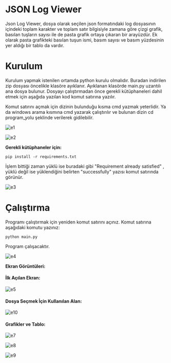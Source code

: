 # JSON Log Viewer 

Json Log Viewer, dosya olarak seçilen json formatındaki log dosyasının içindeki toplam karakter ve toplam satır bilgisiyle zamana göre çizgi grafik, basılan tuşların sayısı ile de pasta grafik ortaya çıkaran bir arayüzdür. Ek olarak pasta grafikteki basılan tuşun ismi, basım sayısı ve basım yüzdesinin yer aldığı bir tablo da vardır.

# Kurulum

Kurulum yapmak istenilen ortamda python kurulu olmalıdır. Buradan indirilen zip dosyası öncelikle klasöre ayıklanır. Ayıklanan klasörde main.py uzantılı ana dosya bulunur. Dosyayı çalıştırmadan önce gerekli kütüphaneleri dahil etmek için aşağıda yazılan kod komut satırına yazılır. 

Komut satırını açmak için dizinin bulunduğu kısma cmd yazmak yeterlidir. Ya da windows arama kısmına cmd yazarak çalıştırılır ve bulunan dizin cd program_yolu şeklinde verilerek gidilebilir. 

![e1](https://user-images.githubusercontent.com/66912242/133676815-ecc3c671-ff48-471c-a8d7-9ecd736c569f.PNG)

![e2](https://user-images.githubusercontent.com/66912242/133676822-ae03333b-fd4e-475d-a4e6-946ac762afcb.PNG)

**Gerekli kütüphaneler için:**

    pip install -r requirements.txt
    
İşlem bittiği zaman yüklü ise buradaki gibi "Requirement already satisfied" , yüklü değil ise yüklendiğini belirten "successfully"  yazısı komut satırında görünür.

![e3](https://user-images.githubusercontent.com/66912242/133678296-ff18a357-6534-401f-90be-06fe368f2b46.PNG)


# Çalıştırma

Programı çalıştırmak için yeniden komut satırını açınız. 
Komut satırına aşağıdaki komutu yazınız:

    python main.py
    
Program çalışacaktır.

![e4](https://user-images.githubusercontent.com/66912242/133680595-1da8a0ed-2a37-4d35-a9b4-f7c24ff68856.PNG)

**Ekran Görüntüleri:**
#### İlk Açılan Ekran:

![e5](https://user-images.githubusercontent.com/66912242/133679755-7b45115b-7407-40e1-a9a0-b6463fee5160.PNG)

#### Dosya Seçmek İçin Kullanılan Alan: 

![e10](https://user-images.githubusercontent.com/66912242/133680094-fa88e36f-da2e-46e8-b2e5-f545ddf17cea.PNG)

#### Grafikler ve Tablo:

![e7](https://user-images.githubusercontent.com/66912242/133680578-bed96187-2246-4d9e-9ff0-f12878056499.PNG)

![e8](https://user-images.githubusercontent.com/66912242/133680581-1dea79d6-2118-4d6b-adc7-5f849125fc00.PNG)

![e9](https://user-images.githubusercontent.com/66912242/133680585-096ddea0-ba53-48a0-814a-18a9ce9e4556.PNG)


